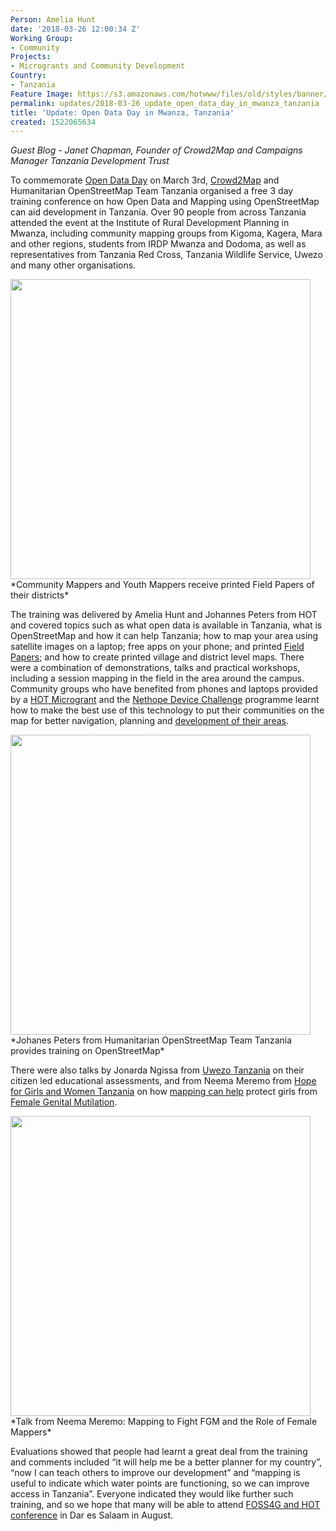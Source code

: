 ```yaml
---
Person: Amelia Hunt
date: '2018-03-26 12:00:34 Z'
Working Group:
- Community
Projects:
- Microgrants and Community Development
Country:
- Tanzania
Feature Image: https://s3.amazonaws.com/hotwww/files/old/styles/banner/public/mwanzatraining.PNG
permalink: updates/2018-03-26_update_open_data_day_in_mwanza_tanzania
title: 'Update: Open Data Day in Mwanza, Tanzania'
created: 1522065634
---
```

*Guest Blog - Janet Chapman, Founder of Crowd2Map and Campaigns Manager Tanzania Development Trust*

To commemorate <a href="https://opendataday.org/">Open Data Day</a> on March 3rd, <a href="https://crowd2map.wordpress.com/">Crowd2Map</a> and Humanitarian OpenStreetMap Team Tanzania organised a free 3 day training conference on how Open Data and Mapping using OpenStreetMap can aid development in Tanzania. Over 90 people from across Tanzania attended the event at the Institute of Rural Development Planning in Mwanza, including community mapping groups from Kigoma, Kagera, Mara and other regions, students from IRDP Mwanza and Dodoma, as well as representatives from Tanzania Red Cross, Tanzania Wildlife Service, Uwezo and many other organisations.

<img class="image-large" src="https://s3.amazonaws.com/hotwww/files/old/styles/large/public/mwanzatraining3.PNG" alt="" style="width:480px;">
<br>*Community Mappers and Youth Mappers receive printed Field Papers of their districts*

The training was delivered by Amelia Hunt and Johannes Peters from HOT and covered topics such as what open data is available in Tanzania, what is OpenStreetMap and how it can help Tanzania; how to map your area using satellite images on a laptop; free apps on your phone; and printed <a href="http://fieldpapers.org/">Field Papers</a>; and how to create printed village and district level maps. There were a combination of demonstrations, talks and practical workshops, including a session mapping in the field in the area around the campus. Community groups who have benefited from phones and laptops provided by a <a href="https://www.hotosm.org/updates/2017-08-02_crowd2map_tanzania_putting_rural_tanzania_on_the_map_with_the_help_of_a_hot">HOT Microgrant</a> and the <a href="https://www.hotosm.org/updates/2018-01-18_nethope_device_challenge_providing_devices_and_training_to_12_osm_communities">Nethope Device Challenge</a> programme learnt how to make the best use of this technology to put their communities on the map for better navigation, planning and <a href="https://www.youtube.com/watch?v=AW3v18ZJYDg&amp;amp=&amp;t=125s&amp;amp=&amp;list=PLiKHjzLbztbpPIRmEYv44CSOJWzxIO40L&amp;amp=&amp;index=17">development of their areas</a>.  

<img class="image-large" src="https://s3.amazonaws.com/hotwww/files/old/styles/large/public/mwanzatraining2.PNG?itok=5asoH62U" alt="" style="width:480px">
<br>*Johanes Peters from Humanitarian OpenStreetMap Team Tanzania provides training on OpenStreetMap*

There were also talks by Jonarda Ngissa from <a href="http://www.uwezo.net/">Uwezo Tanzania</a> on their citizen led educational assessments, and from Neema Meremo from <a href="https://hopeforgirlsandwomen.wordpress.com/">Hope for Girls and Women Tanzania</a> on how <a href="https://www.facebook.com/ajplusenglish/videos/873491619459013/">mapping can help</a> protect girls from <a href="http://forwarduk.org.uk/key-issues/fgm/">Female Genital Mutilation</a>.

<img class="image-large" src="https://s3.amazonaws.com/hotwww/files/old/styles/large/public/IMG_20180302_104553+(2).jpg" alt="" style="width:480px">
<br>*Talk from Neema Meremo: Mapping to Fight FGM and the Role of Female Mappers*

Evaluations showed that people had learnt a great deal from the training and comments included “it will help me be a better planner for my country”, “now I can teach others to improve our development” and “mapping is useful to indicate which water points are functioning, so we can improve access in Tanzania”. Everyone indicated they would like further such training, and so we hope that many will be able to attend <a href="http://2018.foss4g.org/">FOSS4G and HOT conference</a> in Dar es Salaam in August.
